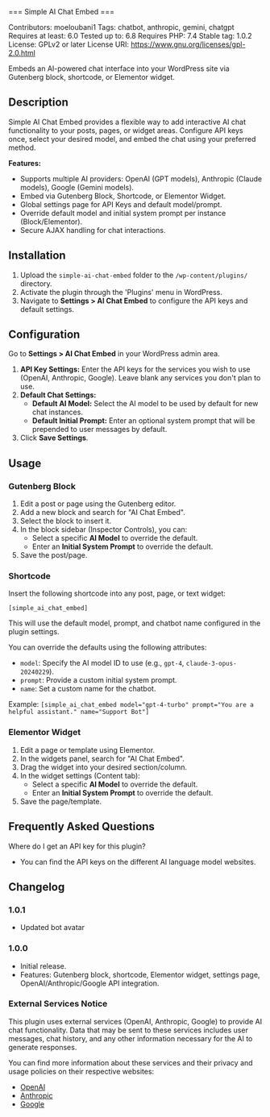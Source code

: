 === Simple AI Chat Embed ===

Contributors: moeloubani1
Tags: chatbot, anthropic, gemini, chatgpt
Requires at least: 6.0
Tested up to: 6.8
Requires PHP: 7.4
Stable tag: 1.0.2
License: GPLv2 or later
License URI: https://www.gnu.org/licenses/gpl-2.0.html

Embeds an AI-powered chat interface into your WordPress site via Gutenberg block, shortcode, or Elementor widget.

## Description

Simple AI Chat Embed provides a flexible way to add interactive AI chat functionality to your posts, pages, or widget areas. Configure API keys once, select your desired model, and embed the chat using your preferred method.

**Features:**

*   Supports multiple AI providers: OpenAI (GPT models), Anthropic (Claude models), Google (Gemini models).
*   Embed via Gutenberg Block, Shortcode, or Elementor Widget.
*   Global settings page for API Keys and default model/prompt.
*   Override default model and initial system prompt per instance (Block/Elementor).
*   Secure AJAX handling for chat interactions.

## Installation

1.  Upload the `simple-ai-chat-embed` folder to the `/wp-content/plugins/` directory.
2.  Activate the plugin through the 'Plugins' menu in WordPress.
3.  Navigate to **Settings > AI Chat Embed** to configure the API keys and default settings.

## Configuration

Go to **Settings > AI Chat Embed** in your WordPress admin area.

1.  **API Key Settings:** Enter the API keys for the services you wish to use (OpenAI, Anthropic, Google). Leave blank any services you don't plan to use.
2.  **Default Chat Settings:**
    *   **Default AI Model:** Select the AI model to be used by default for new chat instances.
    *   **Default Initial Prompt:** Enter an optional system prompt that will be prepended to user messages by default.
3.  Click **Save Settings**.

## Usage

### Gutenberg Block

1.  Edit a post or page using the Gutenberg editor.
2.  Add a new block and search for "AI Chat Embed".
3.  Select the block to insert it.
4.  In the block sidebar (Inspector Controls), you can:
    *   Select a specific **AI Model** to override the default.
    *   Enter an **Initial System Prompt** to override the default.
5.  Save the post/page.

### Shortcode

Insert the following shortcode into any post, page, or text widget:

`[simple_ai_chat_embed]`

This will use the default model, prompt, and chatbot name configured in the plugin settings.

You can override the defaults using the following attributes:

*   `model`: Specify the AI model ID to use (e.g., `gpt-4`, `claude-3-opus-20240229`).
*   `prompt`: Provide a custom initial system prompt.
*   `name`: Set a custom name for the chatbot.

Example:
`[simple_ai_chat_embed model="gpt-4-turbo" prompt="You are a helpful assistant." name="Support Bot"]`

### Elementor Widget

1.  Edit a page or template using Elementor.
2.  In the widgets panel, search for "AI Chat Embed".
3.  Drag the widget into your desired section/column.
4.  In the widget settings (Content tab):
    *   Select a specific **AI Model** to override the default.
    *   Enter an **Initial System Prompt** to override the default.
5.  Save the page/template.

## Frequently Asked Questions

Where do I get an API key for this plugin?
   * You can find the API keys on the different AI language model websites.   

## Changelog

### 1.0.1
*   Updated bot avatar

### 1.0.0
*   Initial release.
*   Features: Gutenberg block, shortcode, Elementor widget, settings page, OpenAI/Anthropic/Google API integration.

### External Services Notice
This plugin uses external services (OpenAI, Anthropic, Google) to provide AI chat functionality. Data that may be sent
to these services includes user messages, chat history, and any other information necessary for the AI to generate responses.

You can find more information about these services and their privacy and usage policies on their respective websites:

*   [OpenAI](https://openai.com/policies/row-privacy-policy/)
*   [Anthropic](https://privacy.anthropic.com/en/articles/9190861-terms-of-service-updates)
*   [Google](https://support.google.com/gemini/answer/13594961?hl=en#privacy_notice)